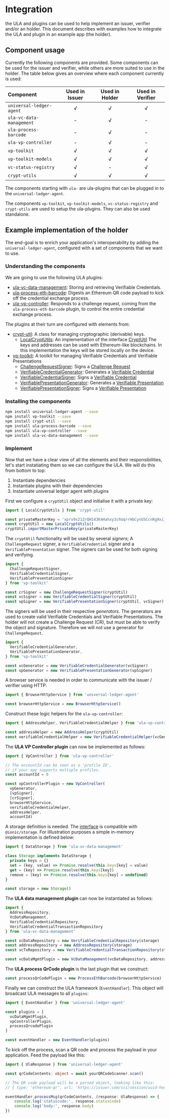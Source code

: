# Integration

the ULA and plugins can be used to help implement an issuer, verifier and/or an holder. This document describes with examples how to integrate the ULA and plugin in an example app (the holder).

## Component usage

Currently the following components are provided. Some components can be used for the issuer and verifier, while others are more suited to use in the holder. The table below gives an overview where each component currently is used: 

Component | Used in Issuer | Used in Holder | Used in Verifier
:--- | :---: | :---: | :---: |
`universal-ledger-agent` | √ | √ | √ | 
`ula-vc-data-management` | - | √ | - |
`ula-process-barcode` | - | √ | - |
`ula-vp-controller` | - | √ | - |
`vp-toolkit` | √ | √ | √ | √ | 
`vp-toolkit-models` | √ | √ | √ |
`vc-status-registry` | √ | - | √ |
`crypt-utils` | √ | √ | √ |

The components starting with `ula-` are ula-plugins that can be plugged in to the `universal-ledger-agent`. 

The components `vp-toolkit`, `vp-toolkit-models`, `vc-status-registry` and `crypt-utils` are used to setup the ula-plugins. They can also be used standalone.

## Example implementation of the holder

The end-goal is to enrich your application's interoperability by adding the `universal-ledger-agent`, configured with a set of components that we want to use.

### Understanding the components
 We are going to use the following ULA plugins:

* [ula-vc-data-management](https://github.com/rabobank-blockchain/ula-vc-data-management#ula-vc-data-management): Storing and retrieving Verifiable Credentials.
* [ula-process-eth-barcode](https://github.com/rabobank-blockchain/ula-process-eth-barcode#ula-process-eth-barcode): Digests an Ethereum QR code payload to kick off the credential exchange process.
* [ula-vp-controller](https://github.com/rabobank-blockchain/ula-vp-controller#ula-vp-controller-plugin): Responds to a challenge request, coming from the `ula-process-eth-barcode` plugin, to control the entire credential exchange process.

The plugins at their turn are configured with elements from:

 * [crypt-util](https://github.com/rabobank-blockchain/crypt-util#crypt-util): A class for managing cryptographic (derivable) keys.
    * [LocalCryptUtils](https://github.com/rabobank-blockchain/crypt-util/blob/master/src/local-crypt-utils.ts#L24): An implementation of the interface [CryptUtil](https://github.com/rabobank-blockchain/crypt-util/blob/master/src/interface/crypt-util.ts#L17) The keys and addresses can be used with Ethereum-like blockchains. In this implementation the keys will be stored locally on the device.
 * [vp-toolkit](https://github.com/rabobank-blockchain/vp-toolkit#vp-toolkit): A toolkit for managing Verifiable Credentials and Verifiable Presentations
     * [ChallengeRequestSigner](https://github.com/rabobank-blockchain/vp-toolkit/blob/master/src/service/signers/challenge-request-signer.ts#L21): Signs a [Challenge Request](https://github.com/rabobank-blockchain/vp-toolkit-models/blob/master/src/model/challenge-request.ts#L41)
     * [VerifiableCredentialGenerator](https://github.com/rabobank-blockchain/vp-toolkit/blob/master/src/service/generators/verifiable-credential-generator.ts#L21): Generates a [Verifiable Credential](https://github.com/rabobank-blockchain/vp-toolkit-models/blob/master/src/model/verifiable-credential.ts#L33)
     * [VerifiableCredentialSigner](https://github.com/rabobank-blockchain/vp-toolkit/blob/master/src/service/signers/verifiable-credential-signer.ts#L21): Signs a [Verifiable Credential](https://github.com/rabobank-blockchain/vp-toolkit-models/blob/master/src/model/verifiable-credential.ts#L33)
     * [VerifiablePresentationGenerator](https://github.com/rabobank-blockchain/vp-toolkit/blob/master/src/service/generators/verifiable-presentation-generator.ts#L21): Generates a [Verifiable Presentation](https://github.com/rabobank-blockchain/vp-toolkit-models/blob/master/src/model/verifiable-presentation.ts#L30)
     * [VerifiablePresentationSigner](https://github.com/rabobank-blockchain/vp-toolkit/blob/master/src/service/signers/verifiable-presentation-signer.ts#L23): Signs a [Verifiable Presentation](https://github.com/rabobank-blockchain/vp-toolkit-models/blob/master/src/model/verifiable-presentation.ts#L30)

### Installing the components

```bash
npm install universal-ledger-agent --save
npm install vp-toolkit --save
npm install crypt-util --save
npm install ula-process-barcode --save
npm install ula-vp-controller --save
npm install ula-vc-data-management --save
```

### Implement

Now that we have a clear view of all the elements and their responsibilities, let's start instatiating them so we can configure the ULA. We will do this from bottom to top:

1) Instantiate dependencies
2) Instantiate plugins with their dependencies
3) Instantiate universal ledger agent with plugins

First we configure a `cryptUtil` object and initialise it with a private key:

```typescript
import { LocalCryptUtils } from 'crypt-util'

const privateMasterKey = 'xprv9s21ZrQH143K4Hahxy3chUqrrHbCynU5CcnRg9xijCvCG4f3AJb1PgiaXpjik6pDnT1qRmf3V3rzn26UNMWDjfEpUKL4ouy6t5ZVa4GAJVG'
const cryptUtil = new LocalCryptUtils()
cryptUtil.importMasterPrivateKey(privateMasterKey)
```

The `cryptUtil` functionality will be used by several *signers*; A `ChallengeRequest` signer, a `VerifiableCredential` signer and a `VerifiablePresentation` signer. The signers can be used for both signing and verifying.

```typescript
import {
  ChallengeRequestSigner,
  VerifiableCredentialSigner,
  VerifiablePresentationSigner
} from 'vp-toolkit'

const crSigner = new ChallengeRequestSigner(cryptUtil)
const vcSigner = new VerifiableCredentialSigner(cryptUtil)
const vpSigner = new VerifiablePresentationSigner(cryptUtil, vcSigner)
```

The signers will be used in their respective *generators*. The generators are used to create valid Verifiable Credentials and Verifiable Presentations. The holder will not create a Challenge Request (CR), but must be able to verify the object and signature. Therefore we will not use a generator for `ChallengeRequest`.

```typescript
import {
  VerifiableCredentialGenerator,
  VerifiablePresentationGenerator,
} from 'vp-toolkit'

const vcGenerator = new VerifiableCredentialGenerator(vcSigner)
const vpGenerator = new VerifiablePresentationGenerator(vpSigner)
```

A browser service is needed in order to communicate with the issuer / verifier using HTTP.

```typescript
import { BrowserHttpService } from 'universal-ledger-agent'

const browserHttpService = new BrowserHttpService()
```

Construct these logic helpers for the `ula-vp-controller`:

```typescript
import { AddressHelper, VerifiableCredentialHelper } from 'ula-vp-controller'

const addressHelper = new AddressHelper(cryptUtil)
const verifiableCredentialHelper = new VerifiableCredentialHelper(vcGenerator, addressHelper)
```

The **ULA VP Controller plugin** can now be implemented as follows:
 
```typescript
import { VpController } from 'ula-vp-controller'

// The accountId can be seen as a 'profile ID',
// if your app supports multiple profiles.
const accountId = 0

const vpControllerPlugin = new VpController(
  vpGenerator,
  [vpSigner],
  [crSigner],
  browserHttpService,
  verifiableCredentialHelper,
  addressHelper,
  accountId)
```

A storage definition is needed. The [interface](https://github.com/rabobank-blockchain/ula-vc-data-management/blob/master/src/interface/data-storage.ts#L27) is compatible with `@ionic/storage`.
For illlustration purposes a simple in-memory implementation is defined below:

```typescript
import { DataStorage } from 'ula-vc-data-management'

class Storage implements DataStorage {
  private keys = {}
  set = (key, value) => Promise.resolve(this.keys[key] = value)
  get = (key) => Promise.resolve(this.keys[key])
  remove = (key) => Promise.resolve(this.keys[key] = undefined)
}

const storage = new Storage()
```

The **ULA data management plugin** can now be instantiated as follows:

```typescript
import {
  AddressRepository,
  VcDataManagement,
  VerifiableCredentialRepository,
  VerifiableCredentialTransactionRepository
} from 'ula-vc-data-management'

const vcDataRepository = new VerifiableCredentialRepository(storage)
const addressRepository = new AddressRepository(storage)
const vcTxRepository = new VerifiableCredentialTransactionRepository(storage)

const vcDataMgmtPlugin = new VcDataManagement(vcDataRepository, addressRepository, vcTxRepository)
```

The **ULA process QrCode plugin** is the last plugin that we construct: 

```typescript
const processQrCodePlugin = new ProcessEthBarcode(browserHttpService)
```

Finally we can construct the ULA framework (`EventHandler`). This object will broadcast ULA messages to all `plugins`:

```typescript
import { EventHandler } from 'universal-ledger-agent'

const plugins = [
  vcDataMgmtPlugin,
  vpControllerPlugin,
  processQrcodePlugin
]

const eventHandler = new EventHandler(plugins)
```

To kick off the process, scan a QR code and process the payload in your application. Feed the payload like this:
```typescript
import { UlaResponse } from 'universal-ledger-agent'

const qrCodeContents: object = await yourQRCodeScanner.scan()

// The QR code payload will be a parsed object, looking like this:
// { type: 'ethereum-qr', url: 'https://issuer.com/ssi/session/uuid-here'}

eventHandler.processMsg(qrCodeContents, (response: UlaResponse) => {
	console.log('statuscode:', response.statusCode)
	console.log('body:', response.body)
})
```
